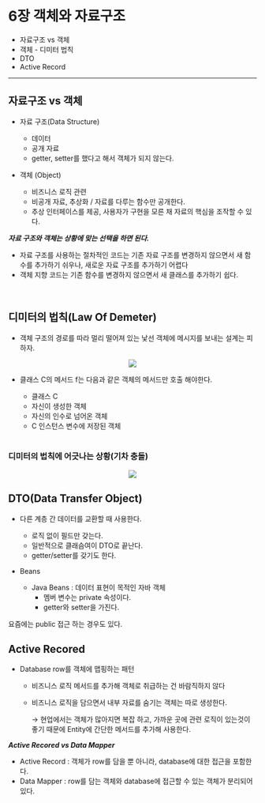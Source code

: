 # 6장 객체와 자료구조

- 자료구조 vs 객체
- 객체 - 디미터 법칙
- DTO
- Active Record

---

## 자료구조 vs 객체

- 자료 구조(Data Structure)
    - 데이터
    - 공개 자료
    - getter, setter를 했다고 해서 객체가 되지 않는다.

- 객체 (Object)
    - 비즈니스 로직 관련
    - 비공개 자료, 추상화 / 자료를 다루는 함수만 공개한다.
    - 추상 인터페이스를 제공, 사용자가 구현을 모른 채 자료의 핵심을 조작할 수 있다.

***자료 구조와 객체는 상황에 맞는 선택을 하면 된다.***

- 자료 구조를 사용하는 절차적인 코드는 기존 자료 구조를 변경하지 않으면서 새 함수를 추가하기 쉬우나, 새로운 자료 구조를 추가하기 어렵다
- 객체 지향 코드는 기존 함수를 변경하지 않으면서 새 클래스를 추가하기 쉽다.

</br>

## **디미터의 법칙(Law Of Demeter)**

- 객체 구조의 경로를 따라 멀리 떨어져 있는 낯선 객체에 메시지를 보내는 설계는 피하자.

<p align="center">
 <img src="https://user-images.githubusercontent.com/80144039/170898383-e7afaf61-4d72-4fe0-b2c8-48d2053bb4e0.png"/>
</p>


- 클래스 C의 메서드 f는 다음과 같은 객체의 메서드만 호출 해야한다.
    - 클래스 C
    - 자신이 생성한 객체
    - 자신의 인수로 넘어온 객체
    - C 인스턴스 변수에 저장된 객체
   
   </br>

### 디미터의 법칙에 어긋나는 상황(기차 충돌)

<p align="center">
 <img src="https://user-images.githubusercontent.com/80144039/172768155-75953c91-e880-4c33-9d81-846bff17e3c5.png"/>
</p>


## DTO(Data Transfer Object)

- 다른 계층 간 데이터를 교환할 때 사용한다.
    - 로직 없이 필드만 갖는다.
    - 일반적으로 클래슴여이 DTO로 끝난다.
    - getter/setter를 갖기도 한다.

- Beans
    - Java Beans : 데이터 표현이 목적인 자바 객체
        - 멤버 변수는 private 속성이다.
        - getter와 setter을 가진다.
    

요즘에는 public  접근 하는 경우도 있다.

## Active Recored

- Database row를 객체에 맵핑하는 패턴
    - 비즈니스 로직 메서드를 추가해 객체로 취급하는 건 바람직하지 않다
    - 비즈니스 로직을 담으면서 내부 자료를 숨기는 객체는 따로 생성한다.
        
        → 현업에서는 객체가 많아지면 복잡 하고, 가까운 곳에 관련 로직이 있는것이 좋기 때문에 Entity에 간단한 메서드를 추가해 사용한다.
        
        

***Active Recored vs Data Mapper***

- Active Record  : 객체가 row를 담을 뿐 아니라, database에 대한 접근을 포함한다.
- Data Mapper : row를 담는 객체와 database에 접근할 수 있는 객체가 분리되어 있다.
